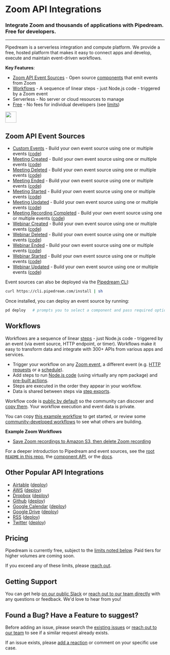 # Zoom API Integrations 
### Integrate Zoom and thousands of applications with Pipedream.  Free for developers.

---

Pipedream is a serverless integration and compute platform.  We provide a free, hosted platform that makes it easy to connect apps and develop, execute and maintain event-driven workflows.

**Key Features**:
* [Zoom API Event Sources](#github-api-event-sources) - Open source [components](https://github.com/PipedreamHQ/pipedream/tree/master/components) that emit events from Zoom
* [Workflows](#workflows) - A sequence of linear steps - just Node.js code - triggered by a Zoom event
* Serverless - No server or cloud resources to manage
* [Free](#pricing) - No fees for individual developers (see [limits](https://docs.pipedream.com/limits/))

<a href="http://tod.ly/3fMdryW"><img src="https://i.ibb.co/m0bBsSL/deploy-clean.png" height="35"></a>

## Zoom API Event Sources

 - [Custom Events](http://tod.ly/31IFFFb) - Build your own event source using one or multiple events ([code](https://github.com/PipedreamHQ/pipedream/blob/master/components/zoom/custom-event.js))
 - [Meeting Created](http://tod.ly/31IFFFb) - Build your own event source using one or multiple events ([code](https://github.com/PipedreamHQ/pipedream/blob/master/components/zoom/meeting-created.js))
 - [Meeting Deleted](http://tod.ly/31IFFFb) - Build your own event source using one or multiple events ([code](https://github.com/PipedreamHQ/pipedream/blob/master/components/zoom/meeting-deleted.js)) 
 - [Meeting Ended](http://tod.ly/31IFFFb) - Build your own event source using one or multiple events ([code](https://github.com/PipedreamHQ/pipedream/blob/master/components/zoom/meeting-ended.js)) 
 - [Meeting Started](http://tod.ly/31IFFFb) - Build your own event source using one or multiple events ([code](https://github.com/PipedreamHQ/pipedream/blob/master/components/zoom/meeting-started.js))
 - [Meeting Updated](http://tod.ly/31IFFFb) - Build your own event source using one or multiple events ([code](https://github.com/PipedreamHQ/pipedream/blob/master/components/zoom/meeting-updated.js)) 
 - [Meeting Recording Completed](http://tod.ly/31IFFFb) - Build your own event source using one or multiple events ([code](https://github.com/PipedreamHQ/pipedream/blob/master/components/zoom/recording-completed.js)) 
 - [Webinar Created](http://tod.ly/31IFFFb) - Build your own event source using one or multiple events ([code](https://github.com/PipedreamHQ/pipedream/blob/master/components/zoom/webinar-created.js))
 - [Webinar Deleted](http://tod.ly/31IFFFb) - Build your own event source using one or multiple events ([code](https://github.com/PipedreamHQ/pipedream/blob/master/components/zoom/webinar-deleted.js)) 
 - [Webinar Ended](http://tod.ly/31IFFFb) - Build your own event source using one or multiple events ([code](https://github.com/PipedreamHQ/pipedream/blob/master/components/zoom/webinar-ended.js)) 
 - [Webinar Started](http://tod.ly/31IFFFb) - Build your own event source using one or multiple events ([code](https://github.com/PipedreamHQ/pipedream/blob/master/components/zoom/webinar-started.js))
 - [Webinar Updated](http://tod.ly/31IFFFb) - Build your own event source using one or multiple events ([code](https://github.com/PipedreamHQ/pipedream/blob/master/components/zoom/webinar-updated.js))   
 
Event sources can also be deployed via the [Pipedream CLI](https://docs.pipedream.com/cli/reference/):

```bash
curl https://cli.pipedream.com/install | sh
```

Once installed, you can deploy an event source by running:

```bash
pd deploy   # prompts you to select a component and pass required options
```

## Workflows

Workflows are a sequence of linear [steps](https://docs.pipedream.com/workflows/steps) - just Node.js code - triggered by an event (via event source, HTTP endpoint, or timer). Workflows make it easy to transform data and integrate with 300+ APIs from various apps and services.

* Trigger your workflow on any [Zoom event](https://pipedream.com/sources/new?app=github), a different event (e.g. [HTTP requests](https://docs.pipedream.com/workflows/steps/triggers/#http) or a [schedule](https://docs.pipedream.com/workflows/steps/triggers/#cron-scheduler)).
* Add steps to run [Node.js code](https://docs.pipedream.com/workflows/steps/code/) (using virtually any npm package) and [pre-built actions](https://docs.pipedream.com/workflows/steps/actions/).
* Steps are executed in the order they appear in your workflow.
* Data is shared between steps via [step exports](https://docs.pipedream.com/workflows/steps/#step-exports).

Workflow code is [public by default](https://docs.pipedream.com/public-workflows/) so the community can discover and [copy them](https://docs.pipedream.com/workflows/copy/). Your workflow execution and event data is private. 

You can copy [this example workflow](https://pipedream.com/@tod/use-http-requests-to-trigger-a-workflow-p_6lCy5y/readme) to get started, or review some [community-developed workflows](https://pipedream.com/explore) to see what others are building.

**Example Zoom Workflows**
- [Save Zoom recordings to Amazon S3, then delete Zoom recording](https://pipedream.com/@dylburger/save-zoom-recordings-to-amazon-s3-p_PACKJG/readme)

For a deeper introduction to Pipedream and event sources, see the [root `README` in this repo](/README.md), the [component API](/COMPONENT-API.md), or the [docs](http://docs.pipedream.com/apps/zoom/).

## Other Popular API Integrations

* [Airtable](https://github.com/PipedreamHQ/pipedream/tree/master/components/airtable) ([deploy](https://pipedream.com/sources/new?app=airtable))
* [AWS](https://github.com/PipedreamHQ/pipedream/tree/master/components/aws) ([deploy](https://pipedream.com/sources/new?app=aws))
* [Dropbox](https://github.com/PipedreamHQ/pipedream/tree/master/components/dropbox) ([deploy](https://pipedream.com/sources/new?app=dropbox))
* [Github](https://github.com/PipedreamHQ/pipedream/tree/master/components/github) ([deploy](https://pipedream.com/sources/new?app=github))
* [Google Calendar](https://github.com/PipedreamHQ/pipedream/tree/master/components/google-calendar) ([deploy](https://pipedream.com/sources/new?app=google-calendar))
* [Google Drive](https://github.com/PipedreamHQ/pipedream/tree/master/components/google-drive) ([deploy](https://pipedream.com/sources/new?app=google-drive))
* [RSS](https://github.com/PipedreamHQ/pipedream/tree/master/components/rss) ([deploy](https://pipedream.com/sources/new?app=rss))
* [Twitter](https://github.com/PipedreamHQ/pipedream/tree/master/components/twitter) ([deploy](https://pipedream.com/sources/new?app=twitter))

## Pricing

Pipedream is currently free, subject to the [limits noted below](https://docs.pipedream.com/limits/). Paid tiers for higher volumes are coming soon.

If you exceed any of these limits, please [reach out](https://docs.pipedream.com/support/).

## Getting Support

You can get help [on our public Slack](https://pipedream.com/community) or [reach out to our team directly](https://docs.pipedream.com/support/) with any questions or feedback. We'd love to hear from you!

## Found a Bug? Have a Feature to suggest?

Before adding an issue, please search the [existing issues](https://github.com/PipedreamHQ/pipedream/issues) or [reach out to our team](https://docs.pipedream.com/support/) to see if a similar request already exists.

If an issue exists, please [add a reaction](https://help.github.com/en/github/collaborating-with-issues-and-pull-requests/about-conversations-on-github) or comment on your specific use case.
